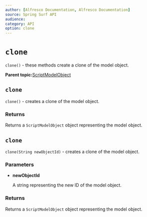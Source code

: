 ```yaml
---
author: [Alfresco Documentation, Alfresco Documentation]
source: Spring Surf API
audience: 
category: API
option: clone
---
```


# `clone`

`clone()` - these methods create a clone of the model object.

**Parent topic:**[ScriptModelObject](../references/APISurf-ScriptModelObject-modelobjects.md)

## `clone`

`clone()` - creates a clone of the model object.

### Returns

Returns a `ScriptModelObject` object representing the model object.

## `clone`

`clone(String newObjectId)` - creates a clone of the model object.

### Parameters

-   **newObjectId**

    A string representing the new ID of the model object.


### Returns

Returns a `ScriptModelObject` object representing the model object.


